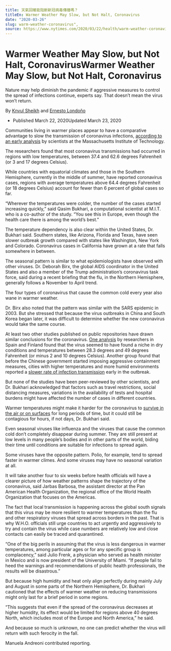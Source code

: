 ```yaml
---
title: 天氣回暖能阻斷新冠病毒傳播嗎？
titleEn: Warmer Weather May Slow, but Not Halt, Coronavirus
date: "2020-03-26"
slug: warm-weather-coronavirus",
source: https://www.nytimes.com/2020/03/22/health/warm-weather-coronavirus.html"
---
```

# Warmer Weather May Slow, but Not Halt, CoronavirusWarmer Weather May Slow, but Not Halt, Coronavirus

Nature may help diminish the pandemic if aggressive measures to control the spread of infections continue, experts say. That doesn’t mean the virus won’t return.

By [Knvul Sheikh](https://www.nytimes.com/by/knvul-sheikh) and [Ernesto Londoño](https://www.nytimes.com/by/ernesto-londono)

* Published March 22, 2020Updated March 23, 2020

Communities living in warmer places appear to have a comparative advantage to slow the transmission of coronavirus infections, [according to an early analysis](https://papers.ssrn.com/sol3/papers.cfm?abstract_id=3556998) by scientists at the Massachusetts Institute of Technology.

The researchers found that most coronavirus transmissions had occurred in regions with low temperatures, between 37.4 and 62.6 degrees Fahrenheit (or 3 and 17 degrees Celsius).

While countries with equatorial climates and those in the Southern Hemisphere, currently in the middle of summer, have reported coronavirus cases, regions with average temperatures above 64.4 degrees Fahrenheit (or 18 degrees Celsius) account for fewer than 6 percent of global cases so far.

“Wherever the temperatures were colder, the number of the cases started increasing quickly,” said Qasim Bukhari, a computational scientist at M.I.T. who is a co-author of the study. “You see this in Europe, even though the health care there is among the world’s best.”

The temperature dependency is also clear within the United States, Dr. Bukhari said. Southern states, like Arizona, Florida and Texas, have seen slower outbreak growth compared with states like Washington, New York and Colorado. Coronavirus cases in California have grown at a rate that falls somewhere in between.

The seasonal pattern is similar to what epidemiologists have observed with other viruses. Dr. Deborah Birx, the global AIDS coordinator in the United States and also a member of the Trump administration’s coronavirus task force, said during a recent briefing that the flu, in the Northern Hemisphere, generally follows a November to April trend.

The four types of coronavirus that cause the common cold every year also wane in warmer weather.

Dr. Birx also noted that the pattern was similar with the SARS epidemic in 2003. But she stressed that because the virus outbreaks in China and South Korea began later, it was difficult to determine whether the new coronavirus would take the same course.

At least two other studies published on public repositories have drawn similar conclusions for the coronavirus. [One analysis](https://www.medrxiv.org/content/10.1101/2020.03.12.20034728v1) by researchers in Spain and Finland found that the virus seemed to have found a niche in dry conditions and temperatures between 28.3 degrees and 49 degrees Fahrenheit (or minus 2 and 10 degrees Celsius). Another group found that before the Chinese government started imposing aggressive containment measures, cities with higher temperatures and more humid environments reported a [slower rate of infection transmission](https://arxiv.org/ftp/arxiv/papers/2003/2003.05003.pdf) early in the outbreak.

But none of the studies have been peer-reviewed by other scientists, and Dr. Bukhari acknowledged that factors such as travel restrictions, social distancing measures, variations in the availability of tests and hospital burdens might have affected the number of cases in different countries.

Warmer temperatures might make it harder for the coronavirus to [survive in the air or on surfaces](https://www.nytimes.com/2020/03/17/health/coronavirus-surfaces-aerosols.html) for long periods of time, but it could still be contagious for hours, if not days, Dr. Bukhari said.

Even seasonal viruses like influenza and the viruses that cause the common cold don’t completely disappear during summer. They are still present at low levels in many people’s bodies and in other parts of the world, biding their time until conditions are suitable for infections to spread again.

Some viruses have the opposite pattern. Polio, for example, tend to spread faster in warmer climes. And some viruses may have no seasonal variation at all.

It will take another four to six weeks before health officials will have a clearer picture of how weather patterns shape the trajectory of the coronavirus, said Jarbas Barbosa, the assistant director at the Pan American Health Organization, the regional office of the World Health Organization that focuses on the Americas.

The fact that local transmission is happening across the global south signals that this virus may be more resilient to warmer temperatures than the flu and other respiratory viruses that spread across borders in the past. That is why W.H.O. officials still urge countries to act urgently and aggressively to try and contain the virus while case numbers are relatively low and close contacts can easily be traced and quarantined.

“One of the big perils in assuming that the virus is less dangerous in warmer temperatures, among particular ages or for any specific group is complacency,” said Julio Frenk, a physician who served as health minister in Mexico and is now president of the University of Miami. “If people fail to heed the warnings and recommendations of public health professionals, the results will be disastrous.”

But because high humidity and heat only align perfectly during mainly July and August in some parts of the Northern Hemisphere, Dr. Bukhari cautioned that the effects of warmer weather on reducing transmissions might only last for a brief period in some regions.

“This suggests that even if the spread of the coronavirus decreases at higher humidity, its effect would be limited for regions above 40 degrees North, which includes most of the Europe and North America,” he said.

And because so much is unknown, no one can predict whether the virus will return with such ferocity in the fall.

Manuela Andreoni contributed reporting.